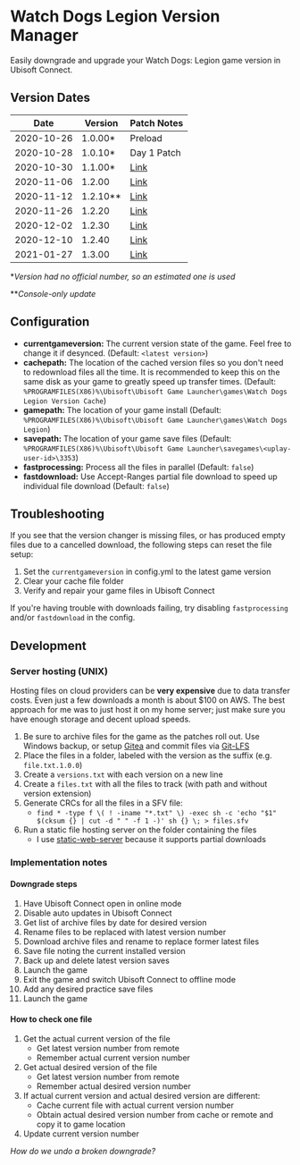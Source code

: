 
# Watch Dogs Legion Version Manager

Easily downgrade and upgrade your Watch Dogs: Legion game version in Ubisoft Connect.

## Version Dates

| Date       | Version  | Patch Notes                                                                                                                                     |
|------------|----------|-------------------------------------------------------------------------------------------------------------------------------------------------|
| 2020-10-26 | 1.0.00*  | Preload                                                                                                                                         |
| 2020-10-28 | 1.0.10*  | Day 1 Patch                                                                                                                                     |
| 2020-10-30 | 1.1.00*  | [Link](https://forums.ubisoft.com/showthread.php/2285126-*COMPLETE*-Maintenance-for-Hotfix-Patch-October-28-(Xbox-amp-PS4)-amp-October-30-(PC)) |
| 2020-11-06 | 1.2.00   | [Link](https://forums.ubisoft.com/showthread.php/2289326-Bug-Fixes-for-PlayStation-4-Xbox-One-and-Stadia-TU-2-0?p=15230078)                     |
| 2020-11-12 | 1.2.10** | [Link](https://forums.ubisoft.com/showthread.php/2291783-TU2-10-Bug-fixes)                                                                      |
| 2020-11-26 | 1.2.20   | [Link](https://forums.ubisoft.com/showthread.php/2297075-Patch-Notes-TU-2-20)                                                                   |
| 2020-12-02 | 1.2.30   | [Link](https://forums.ubisoft.com/showthread.php/2299330-TU-2-30-Patch-Notes)                                                                   |
| 2020-12-10 | 1.2.40   | [Link](https://forums.ubisoft.com/showthread.php/2302093-Title-Update-2-40-Patch-Notes)                                                         |
| 2021-01-27 | 1.3.00   | [Link](https://forums.ubisoft.com/showthread.php/2315110-Title-Update-3-0-Patch-Notes)                                                          |

\**Version had no official number, so an estimated one is used*

\*\**Console-only update*

## Configuration

* **currentgameversion:** The current version state of the game. Feel free to change it if desynced. (Default: `<latest version>`)
* **cachepath:** The location of the cached version files so you don't need to redownload files all the time. It is recommended to keep this on the same disk as your game to greatly speed up transfer times. (Default: `%PROGRAMFILES(X86)%\Ubisoft\Ubisoft Game Launcher\games\Watch Dogs Legion Version Cache`)
* **gamepath:** The location of your game install (Default: `%PROGRAMFILES(X86)%\Ubisoft\Ubisoft Game Launcher\games\Watch Dogs Legion`)
* **savepath:** The location of your game save files (Default: `%PROGRAMFILES(X86)%\Ubisoft\Ubisoft Game Launcher\savegames\<uplay-user-id>\3353`)
* **fastprocessing:** Process all the files in parallel (Default: `false`)
* **fastdownload:** Use Accept-Ranges partial file download to speed up individual file download (Default: `false`)

## Troubleshooting

If you see that the version changer is missing files, or has produced empty files due to a cancelled download, the following steps can reset the file setup:

1. Set the `currentgameversion` in config.yml to the latest game version
1. Clear your cache file folder
1. Verify and repair your game files in Ubisoft Connect

If you're having trouble with downloads failing, try disabling `fastprocessing` and/or `fastdownload` in the config.

## Development

### Server hosting (UNIX)

Hosting files on cloud providers can be **very expensive** due to data transfer costs. Even just a few downloads a month is about $100 on AWS. The best approach for me was to just host it on my home server; just make sure you have enough storage and decent upload speeds.

1. Be sure to archive files for the game as the patches roll out. Use Windows backup, or setup [Gitea](https://github.com/go-gitea/gitea) and commit files via [Git-LFS](https://git-lfs.github.com/)
1. Place the files in a folder, labeled with the version as the suffix (e.g. `file.txt.1.0.0`)
1. Create a `versions.txt` with each version on a new line
1. Create a `files.txt` with all the files to track (with path and without version extension)
1. Generate CRCs for all the files in a SFV file:
   * `find * -type f \( ! -iname "*.txt" \) -exec sh -c 'echo "$1" $(cksum {} | cut -d " " -f 1 -)' sh {} \; > files.sfv`
1. Run a static file hosting server on the folder containing the files
   * I use [static-web-server](https://github.com/joseluisq/static-web-server) because it supports partial downloads

### Implementation notes

#### Downgrade steps

1. Have Ubisoft Connect open in online mode
1. Disable auto updates in Ubisoft Connect
1. Get list of archive files by date for desired version
1. Rename files to be replaced with latest version number
1. Download archive files and rename to replace former latest files
1. Save file noting the current installed version
1. Back up and delete latest version saves
1. Launch the game
1. Exit the game and switch Ubisoft Connect to offline mode
1. Add any desired practice save files
1. Launch the game

#### How to check one file

1. Get the actual current version of the file
   * Get latest version number from remote
   * Remember actual current version number
1. Get actual desired version of the file
   * Get latest version number from remote
   * Remember actual desired version number
1. If actual current version and actual desired version are different:
   * Cache current file with actual current version number
   * Obtain actual desired version number from cache or remote and copy it to game location
1. Update current version number

*How do we undo a broken downgrade?*
